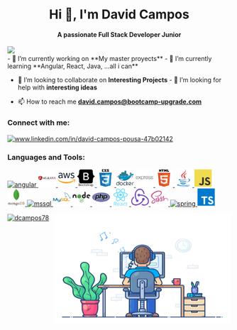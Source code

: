 <h1 align="center">Hi 👋, I'm David Campos</h1>
<h4 align="center">A passionate Full Stack Developer Junior</h3>
<div dir="auto">
<animated-image data-catalyst="" style="width: 1020px;"><a target="_blank" rel="noopener noreferrer nofollow" href="https://user-images.githubusercontent.com/112029342/195459216-f112d4b1-c467-482f-8015-f5137026ddaf.gif" data-target="animated-image.originalLink"><img src="https://user-images.githubusercontent.com/112029342/195459216-f112d4b1-c467-482f-8015-f5137026ddaf.gif" style="max-width: 100%; display: inline-block;" data-target="animated-image.originalImage"></a>
      <span class="AnimatedImagePlayer" data-target="animated-image.player" hidden="">
        <a data-target="animated-image.replacedLink" class="AnimatedImagePlayer-images" href="https://user-images.githubusercontent.com/112029342/195459216-f112d4b1-c467-482f-8015-f5137026ddaf.gif" target="_blank">    
  <span data-target="animated-image.imageContainer">
      <img data-target="animated-image.replacedImage" alt="195459216-f112d4b1-c467-482f-8015-f5137026ddaf.gif" class="AnimatedImagePlayer-animatedImage" src="https://user-images.githubusercontent.com/112029342/195459216-f112d4b1-c467-482f-8015-f5137026ddaf.gif" style="display: block; opacity: 1;">
    <canvas class="AnimatedImagePlayer-stillImage" aria-hidden="true" width="846" height="263"></canvas></span></a>
  <button data-target="animated-image.imageButton" class="AnimatedImagePlayer-images" tabindex="-1" aria-label="Play 195459216-f112d4b1-c467-482f-8015-f5137026ddaf.gif" hidden=""></button>
  <span class="AnimatedImagePlayer-controls" data-target="animated-image.controls" hidden="">
    <button data-target="animated-image.playButton" class="AnimatedImagePlayer-button" aria-label="Play 195459216-f112d4b1-c467-482f-8015-f5137026ddaf.gif">
      <svg aria-hidden="true" focusable="false" class="octicon icon-play" width="16" height="16" viewBox="0 0 16 16" fill="none" xmlns="http://www.w3.org/2000/svg">
        <path d="M4 13.5427V2.45734C4 1.82607 4.69692 1.4435 5.2295 1.78241L13.9394 7.32507C14.4334 7.63943 14.4334 8.36057 13.9394 8.67493L5.2295 14.2176C4.69692 14.5565 4 14.1739 4 13.5427Z">
      </path></svg>
      <svg aria-hidden="true" focusable="false" class="octicon icon-pause" width="16" height="16" viewBox="0 0 16 16" xmlns="http://www.w3.org/2000/svg">
        <rect x="4" y="2" width="3" height="12" rx="1"></rect>
        <rect x="9" y="2" width="3" height="12" rx="1"></rect>
      </svg>
    </button>
    <a data-target="animated-image.openButton" aria-label="Open 195459216-f112d4b1-c467-482f-8015-f5137026ddaf.gif in new window" class="AnimatedImagePlayer-button" href="https://user-images.githubusercontent.com/112029342/195459216-f112d4b1-c467-482f-8015-f5137026ddaf.gif" target="_blank">
      <svg aria-hidden="true" class="octicon" xmlns="http://www.w3.org/2000/svg" viewBox="0 0 16 16" width="16" height="16">
        <path fill-rule="evenodd" d="M10.604 1h4.146a.25.25 0 01.25.25v4.146a.25.25 0 01-.427.177L13.03 4.03 9.28 7.78a.75.75 0 01-1.06-1.06l3.75-3.75-1.543-1.543A.25.25 0 0110.604 1zM3.75 2A1.75 1.75 0 002 3.75v8.5c0 .966.784 1.75 1.75 1.75h8.5A1.75 1.75 0 0014 12.25v-3.5a.75.75 0 00-1.5 0v3.5a.25.25 0 01-.25.25h-8.5a.25.25 0 01-.25-.25v-8.5a.25.25 0 01.25-.25h3.5a.75.75 0 000-1.5h-3.5z"></path>
      </svg>
    </a>
  </span>
</span></animated-image>
</div>
- 🔭 I’m currently working on **My master proyects**                                                                                                                        - 🌱 I’m currently learning **Angular, React, Java, ...all i can**

- 👯 I’m looking to collaborate on **Interesting Projects**                                                                                                                  - 🤝 I’m looking for help with **interesting ideas**

- 📫 How to reach me **david.campos@bootcamp-upgrade.com**
<h3 align="left">Connect with me:</h3>
<p align="left">
<a href="https://linkedin.com/in/david-campos-pousa-47b02142" target="blank"><img align="center" src="https://raw.githubusercontent.com/rahuldkjain/github-profile-readme-generator/master/src/images/icons/Social/linked-in-alt.svg" alt="www.linkedin.com/in/david-campos-pousa-47b02142" height="30" width="40" /></a>
</p>
<h3 align="left">Languages and Tools:</h3>
<p align="left"> <a href="https://angular.io" target="_blank" rel="noreferrer"> <img src="https://angular.io/assets/images/logos/angular/angular.svg" alt="angular" width="40" height="40"/> </a> <a href="https://angular.io" target="_blank" rel="noreferrer"> <img src="https://raw.githubusercontent.com/devicons/devicon/master/icons/angularjs/angularjs-original-wordmark.svg" alt="angularjs" width="40" height="40"/> </a> <a href="https://aws.amazon.com" target="_blank" rel="noreferrer"> <img src="https://raw.githubusercontent.com/devicons/devicon/master/icons/amazonwebservices/amazonwebservices-original-wordmark.svg" alt="aws" width="40" height="40"/> </a> <a href="https://getbootstrap.com" target="_blank" rel="noreferrer"> <img src="https://raw.githubusercontent.com/devicons/devicon/master/icons/bootstrap/bootstrap-plain-wordmark.svg" alt="bootstrap" width="40" height="40"/> </a> <a href="https://www.w3schools.com/css/" target="_blank" rel="noreferrer"> <img src="https://raw.githubusercontent.com/devicons/devicon/master/icons/css3/css3-original-wordmark.svg" alt="css3" width="40" height="40"/> </a> <a href="https://www.docker.com/" target="_blank" rel="noreferrer"> <img src="https://raw.githubusercontent.com/devicons/devicon/master/icons/docker/docker-original-wordmark.svg" alt="docker" width="40" height="40"/> </a> <a href="https://expressjs.com" target="_blank" rel="noreferrer"> <img src="https://raw.githubusercontent.com/devicons/devicon/master/icons/express/express-original-wordmark.svg" alt="express" width="40" height="40"/> </a> <a href="https://www.w3.org/html/" target="_blank" rel="noreferrer"> <img src="https://raw.githubusercontent.com/devicons/devicon/master/icons/html5/html5-original-wordmark.svg" alt="html5" width="40" height="40"/> </a> <a href="https://www.java.com" target="_blank" rel="noreferrer"> <img src="https://raw.githubusercontent.com/devicons/devicon/master/icons/java/java-original.svg" alt="java" width="40" height="40"/> </a> <a href="https://developer.mozilla.org/en-US/docs/Web/JavaScript" target="_blank" rel="noreferrer"> <img src="https://raw.githubusercontent.com/devicons/devicon/master/icons/javascript/javascript-original.svg" alt="javascript" width="40" height="40"/> </a> <a href="https://www.mongodb.com/" target="_blank" rel="noreferrer"> <img src="https://raw.githubusercontent.com/devicons/devicon/master/icons/mongodb/mongodb-original-wordmark.svg" alt="mongodb" width="40" height="40"/> </a> <a href="https://www.microsoft.com/en-us/sql-server" target="_blank" rel="noreferrer"> <img src="https://www.svgrepo.com/show/303229/microsoft-sql-server-logo.svg" alt="mssql" width="40" height="40"/> </a> <a href="https://www.mysql.com/" target="_blank" rel="noreferrer"> <img src="https://raw.githubusercontent.com/devicons/devicon/master/icons/mysql/mysql-original-wordmark.svg" alt="mysql" width="40" height="40"/> </a> <a href="https://nodejs.org" target="_blank" rel="noreferrer"> <img src="https://raw.githubusercontent.com/devicons/devicon/master/icons/nodejs/nodejs-original-wordmark.svg" alt="nodejs" width="40" height="40"/> </a> <a href="https://www.php.net" target="_blank" rel="noreferrer"> <img src="https://raw.githubusercontent.com/devicons/devicon/master/icons/php/php-original.svg" alt="php" width="40" height="40"/> </a> <a href="https://reactjs.org/" target="_blank" rel="noreferrer"> <img src="https://raw.githubusercontent.com/devicons/devicon/master/icons/react/react-original-wordmark.svg" alt="react" width="40" height="40"/> </a> <a href="https://redux.js.org" target="_blank" rel="noreferrer"> <img src="https://raw.githubusercontent.com/devicons/devicon/master/icons/redux/redux-original.svg" alt="redux" width="40" height="40"/> </a> <a href="https://sass-lang.com" target="_blank" rel="noreferrer"> <img src="https://raw.githubusercontent.com/devicons/devicon/master/icons/sass/sass-original.svg" alt="sass" width="40" height="40"/> </a> <a href="https://spring.io/" target="_blank" rel="noreferrer"> <img src="https://www.vectorlogo.zone/logos/springio/springio-icon.svg" alt="spring" width="40" height="40"/> </a> <a href="https://www.typescriptlang.org/" target="_blank" rel="noreferrer"> <img src="https://raw.githubusercontent.com/devicons/devicon/master/icons/typescript/typescript-original.svg" alt="typescript" width="40" height="40"/> </a> </p>
<div display:"flex" justify-content:"space-around">
      <p dir="auto"><animated-image data-catalyst="" style="float: right; width: 400px;"><a target="_blank" rel="noopener noreferrer nofollow" href="https://raw.githubusercontent.com/jsuarezruiz/jsuarezruiz/master/images/coding.gif" data-target="animated-      image.originalLink"><img width="400" height="250"align="right" alt="Gif" src="https://raw.githubusercontent.com/jsuarezruiz/jsuarezruiz/master/images/coding.gif" style="max-width: 100%; display: inline-block;" data-target="animated-image.originalImage"></a>
      <span class="AnimatedImagePlayer" data-target="animated-image.player" hidden="">
        <a data-target="animated-image.replacedLink" class="AnimatedImagePlayer-images" href="https://raw.githubusercontent.com/jsuarezruiz/jsuarezruiz/master/images/coding.gif" target="_blank">
      <p><img align="center" width="350" height="300" src="https://github-readme-stats.vercel.app/api/top-langs?username=dcampos78&show_icons=true&locale=en&layout=compact" alt="dcampos78" /></p>     
</div>



